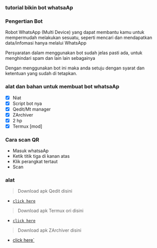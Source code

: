### tutorial bikin bot whatsaAp

### Pengertian Bot
Robot WhatsApp (Multi Device) yang dapat membantu kamu untuk mempermudah melakukan sesuatu, seperti mencari dan mendapatkan data/infomasi hanya melalui WhatsApp

Persyaratan dalam menggunakan bot sudah jelas pasti ada, untuk menghindari spam dan lain lain sebagainya

Dengan menggunakan bot ini maka anda setuju dengan syarat dan ketentuan yang sudah di tetapkan.

### alat dan bahan untuk membuat bot whatsaAp
-   [x] Niat
-   [x] Script bot nya
-   [x] Qedit/Mt manager
-   [x] ZArchiver
-   [x] 2 hp
-   [x] Termux [mod]

### Cara scan QR
- Masuk whatsaAp
- Ketik titik tiga di kanan atas
- Klik perangkat tertaut
- Scan

### alat
> Download apk Qedit disini 
- [`click here`](https://play.google.com/store/apps/details?id=com.rhmsoft.edit)
> Download apk Termux ori disini
- [`click here`](https://play.google.com/store/apps/details?id=com.termux)
> Download apk ZArchiver disini
- [click here`](https://play.google.com/store/apps/details?id=ru.zdevs.zarchiver)
